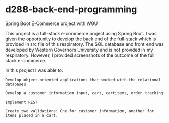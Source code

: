 # d288-back-end-programming
Spring Boot E-Commerce project with WGU

This project is a full-stack e-commerce project using Spring Boot. I was given the opportunity to develop the back end of the full-stack which is provided in src file of this respiratory. The SQL database and front end was developed by Western Governors University and is not provided in my respiratory. However, I provided screenshots of the outcome of the full stack e-commerce.

In this project I was able to:

    Develop object-oriented applications that worked with the relational databases

    Develop a customer information input, cart, cartitems, order tracking

    Implement REST

    Create two validations: One for customer information, another for items placed in a cart. 

